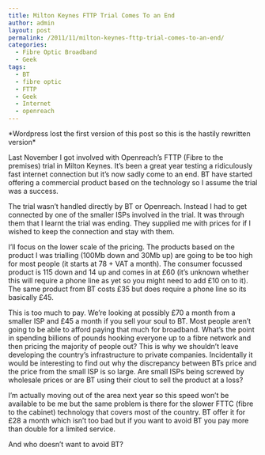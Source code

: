 ```yaml
---
title: Milton Keynes FTTP Trial Comes To an End
author: admin
layout: post
permalink: /2011/11/milton-keynes-fttp-trial-comes-to-an-end/
categories:
  - Fibre Optic Broadband
  - Geek
tags:
  - BT
  - fibre optic
  - FTTP
  - Geek
  - Internet
  - openreach
---
```

\*Wordpress lost the first version of this post so this is the hastily rewritten version\*

Last November I got involved with Openreach&#8217;s FTTP (Fibre to the premises) trial in Milton Keynes. It&#8217;s been a great year testing a ridiculously fast internet connection but it&#8217;s now sadly come to an end. BT have started offering a commercial product based on the technology so I assume the trial was a success.

The trial wasn&#8217;t handled directly by BT or Openreach. Instead I had to get connected by one of the smaller ISPs involved in the trial. It was through them that I learnt the trial was ending. They supplied me with prices for if I wished to keep the connection and stay with them.

I&#8217;ll focus on the lower scale of the pricing. The products based on the product I was trialling (100Mb down and 30Mb up) are going to be too high for most people (it starts at 78 + VAT a month). The consumer focussed product is 115 down and 14 up and comes in at £60 (it&#8217;s unknown whether this will require a phone line as yet so you might need to add £10 on to it). The same product from BT costs £35 but does require a phone line so its basically £45.

This is too much to pay. We&#8217;re looking at possibly £70 a month from a smaller ISP and £45 a month if you sell your soul to BT. Most people aren&#8217;t going to be able to afford paying that much for broadband. What&#8217;s the point in spending billions of pounds hooking everyone up to a fibre network and then pricing the majority of people out? This is why we shouldn&#8217;t leave developing the country&#8217;s infrastructure to private companies. Incidentally it would be interesting to find out why the discrepancy between BTs price and the price from the small ISP is so large. Are small ISPs being screwed by wholesale prices or are BT using their clout to sell the product at a loss?

I&#8217;m actually moving out of the area next year so this speed won&#8217;t be available to be me but the same problem is there for the slower FTTC (fibre to the cabinet) technology that covers most of the country. BT offer it for £28 a month which isn&#8217;t too bad but if you want to avoid BT you pay more than double for a limited service.

And who doesn&#8217;t want to avoid BT?